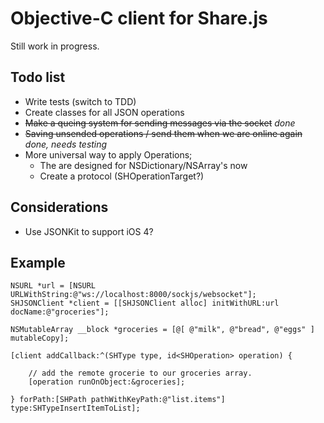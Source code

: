 Objective-C client for Share.js
========================

Still work in progress.

Todo list
---------

* Write tests (switch to TDD)
* Create classes for all JSON operations
* ~~Make a queing system for sending messages via the socket~~ *done*
* ~~Saving unsended operations / send them when we are online again~~ *done, needs testing*
* More universal way to apply Operations; 
	* The are designed for NSDictionary/NSArray's now
	* Create a protocol (SHOperationTarget?)

Considerations
--------------

* Use JSONKit to support iOS 4?


Example
--------

	NSURL *url = [NSURL URLWithString:@"ws://localhost:8000/sockjs/websocket"];
	SHJSONClient *client = [[SHJSONClient alloc] initWithURL:url docName:@"groceries"];

	NSMutableArray __block *groceries = [@[ @"milk", @"bread", @"eggs" ] mutableCopy];

	[client addCallback:^(SHType type, id<SHOperation> operation) {

		// add the remote grocerie to our groceries array.
		[operation runOnObject:&groceries];

	} forPath:[SHPath pathWithKeyPath:@"list.items"] type:SHTypeInsertItemToList];